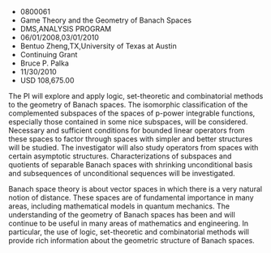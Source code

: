 
* 0800061
* Game Theory and the Geometry of Banach Spaces
* DMS,ANALYSIS PROGRAM
* 06/01/2008,03/01/2010
* Bentuo Zheng,TX,University of Texas at Austin
* Continuing Grant
* Bruce P. Palka
* 11/30/2010
* USD 108,675.00

The PI will explore and apply logic, set-theoretic and combinatorial methods to
the geometry of Banach spaces. The isomorphic classification of the complemented
subspaces of the spaces of p-power integrable functions, especially those
contained in some nice subspaces, will be considered. Necessary and sufficient
conditions for bounded linear operators from these spaces to factor through
spaces with simpler and better structures will be studied. The investigator will
also study operators from spaces with certain asymptotic structures.
Characterizations of subspaces and quotients of separable Banach spaces with
shrinking unconditional basis and subsequences of unconditional sequences will
be investigated.

Banach space theory is about vector spaces in which there is a very natural
notion of distance. These spaces are of fundamental importance in many areas,
including mathematical models in quantum mechanics. The understanding of the
geometry of Banach spaces has been and will continue to be useful in many areas
of mathematics and engineering. In particular, the use of logic, set-theoretic
and combinatorial methods will provide rich information about the geometric
structure of Banach spaces.
